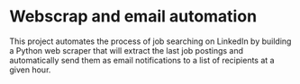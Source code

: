 # Webscrap and email automation

This project automates the process of job searching on LinkedIn by building a Python web scraper that will extract the last job postings and automatically send them as email notifications to a list of recipients at a given hour.
